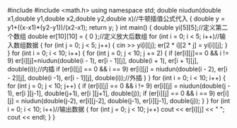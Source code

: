 #include <iostream>
#include <math.h>
using namespace std;
double niudun(double x1,double y1,double x2,double y2,double x)//牛顿插值公式代入
{
	double y = y1+((x-x1)*(y2-y1))/(x2-x1);
	return y;
}
int main()
{
	double yi[5][5];//定义第二个数组
	double er[10][10] = { 0 };//定义放大后数组
	for (int i = 0; i < 5; i++)//输入数组数据
	{
		for (int j = 0; j < 5; j++)
		{
			cin >> yi[i][j];
			er[2 * i][2 * j] = yi[i][j];
		}
	}
	for (int i = 0; i < 10; i++)
	{
		for (int j = 0; j < 10; j += 2)
		{
			if (er[i][j]== 0 && i != 9)
				er[i][j]=niudun(double(i - 1), er[i - 1][j], double(i + 1), er[i + 1][j], double(i));//内插
			if (er[i][j] == 0 && i == 9)
				er[i][j] = niudun(double(i - 2), er[i - 2][j], double(i -1), er[i - 1][j], double(i));//外插
		}
	}
	for (int i = 0; i < 10; i++)
	{
		for (int j = 0; j < 10; j++)
		{
			if (er[i][j] == 0 && i != 9)
				er[i][j] = niudun(double(j - 1), er[i ][j-1], double(j+1), er[i ][j+1], double(j));
			if (er[i][j] == 0 && i == 9)
				er[i][j] = niudun(double(j-2), er[i][j-2], double(j-1), er[i][j-1], double(j));
		}
	}
	for (int i = 0; i < 10; i++)//输出数据
	{
		for (int j = 0; j < 10; j++)
			cout << er[i][j] << " ";
		cout << endl;
	}
}
